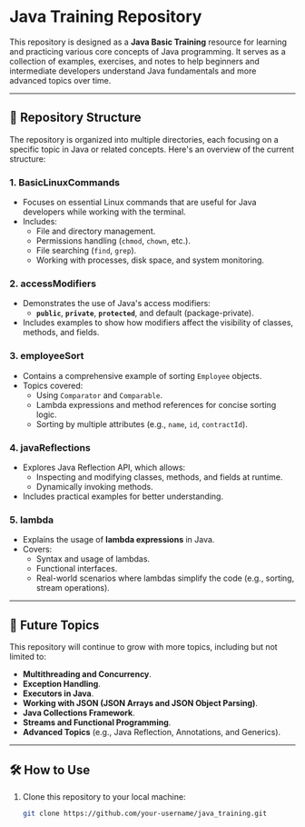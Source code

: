 # Java Training Repository

This repository is designed as a **Java Basic Training** resource for learning and practicing various core concepts of
Java programming. It serves as a collection of examples, exercises, and notes to help beginners and intermediate
developers understand Java fundamentals and more advanced topics over time.

---

## 📂 Repository Structure

The repository is organized into multiple directories, each focusing on a specific topic in Java or related concepts.
Here's an overview of the current structure:

### **1. BasicLinuxCommands**

- Focuses on essential Linux commands that are useful for Java developers while working with the terminal.
- Includes:
    - File and directory management.
    - Permissions handling (`chmod`, `chown`, etc.).
    - File searching (`find`, `grep`).
    - Working with processes, disk space, and system monitoring.

### **2. accessModifiers**

- Demonstrates the use of Java's access modifiers:
    - **`public`**, **`private`**, **`protected`**, and default (package-private).
- Includes examples to show how modifiers affect the visibility of classes, methods, and fields.

### **3. employeeSort**

- Contains a comprehensive example of sorting `Employee` objects.
- Topics covered:
    - Using `Comparator` and `Comparable`.
    - Lambda expressions and method references for concise sorting logic.
    - Sorting by multiple attributes (e.g., `name`, `id`, `contractId`).

### **4. javaReflections**

- Explores Java Reflection API, which allows:
    - Inspecting and modifying classes, methods, and fields at runtime.
    - Dynamically invoking methods.
- Includes practical examples for better understanding.

### **5. lambda**

- Explains the usage of **lambda expressions** in Java.
- Covers:
    - Syntax and usage of lambdas.
    - Functional interfaces.
    - Real-world scenarios where lambdas simplify the code (e.g., sorting, stream operations).

---

## 🚀 Future Topics

This repository will continue to grow with more topics, including but not limited to:

- **Multithreading and Concurrency**.
- **Exception Handling**.
- **Executors in Java**.
- **Working with JSON (JSON Arrays and JSON Object Parsing)**.
- **Java Collections Framework**.
- **Streams and Functional Programming**.
- **Advanced Topics** (e.g., Java Reflection, Annotations, and Generics).

---

## 🛠 How to Use

1. Clone this repository to your local machine:
   ```bash
   git clone https://github.com/your-username/java_training.git
